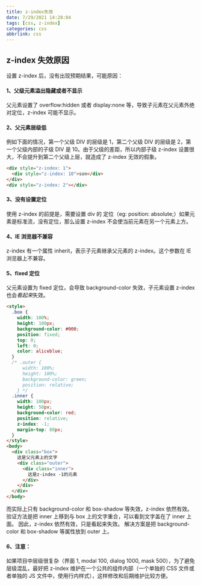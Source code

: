 ```yaml
---
title: z-index失效
date: 7/29/2021 14:28:04
tags: [css, z-index]
categories: css
abbrlink: css
---
```


## z-index 失效原因

设置 z-index 后，没有出现预期结果，可能原因：

#### 1、父级元素溢出隐藏或者不显示

父元素设置了 overflow:hidden 或者 display:none 等，导致子元素在父元素外绝对定位，z-index 可能不显示。

#### 2、父元素层级低

例如下面的情况，第一个父级 DIV 的层级是 1，第二个父级 DIV 的层级是 2，第一个父级内部的子级 DIV 是 10。由于父级的差距，所以内部子级 z-index 设置很大，不会提升到第二个父级上层，就造成了 z-index 无效的假象。

```html
<div style="z-index: 1">
  <div style="z-index: 10">son</div>
</div>
<div style="z-index: 2"></div>
```

#### 3、没有设置定位

使用 z-index 的前提是，需要设置 div 的 定位（eg: position: absolute;）如果元素是标准流，没有定位，那么设置 z-index 不会使当前元素在另一个元素上方。

#### 4、IE 浏览器不兼容

z-index 有一个属性 inherit，表示子元素继承父元素的 z-index。这个参数在 IE 浏览器上不兼容。

#### 5、fixed 定位

父元素设置为 fixed 定位，会导致 background-color 失效，子元素设置 z-index 也会*看起来*失效。

```html
<style>
  .box {
    width: 100%;
    height: 100px;
    background-color: #000;
    position: fixed;
    top: 0;
    left: 0;
    color: aliceblue;
  }
  /* .outer {
      width: 100%;
      height: 100%;
      background-color: green;
      position: relative;
    } */
  .inner {
    width: 100px;
    height: 50px;
    background-color: red;
    position: relative;
    z-index: -1;
    margin-top: 80px;
  }
</style>
<body>
  <div class="box">
    这是父元素上的文字
    <div class="outer">
      <div class="inner">
        这是z-index -1的元素
      </div>
    </div>
  </div>
</body>
```

而实际上只有 background-color 和 box-shadow 等失效，z-index 依然有效。验证方法是把 inner 上移到与 box 上的文字重合，可以看到文字盖在了 inner 上面。
因此，z-index 依然有效，只是看起来失效。
解决方案是把 background-color 和 box-shadow 等属性放到 outer 上。

#### 6、注意：

如果项目中层级很复杂（界面 1, modal 100, dialog 1000, mask 500），为了避免层级混乱，最好把 z-index 维护在一个公共的组件内部（一个单独的 CSS 文件或者单独的 JS 文件中，使用行内样式），这样修改和后期维护比较方便。

